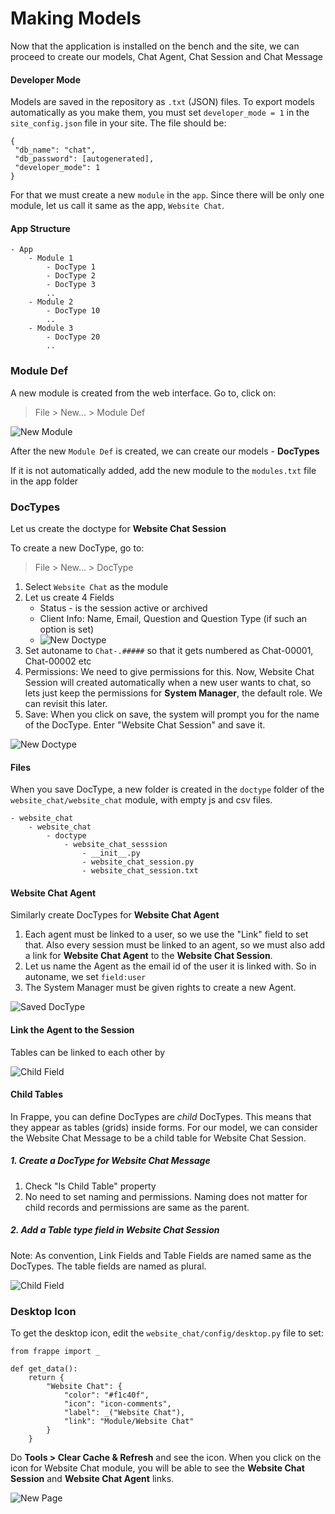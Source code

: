 # Making Models

Now that the application is installed on the bench and the site, we can proceed to create our models, Chat Agent, Chat Session and Chat Message

#### Developer Mode

Models are saved in the repository as `.txt` (JSON) files. To export models automatically as you make them, you must set `developer_mode = 1` in the `site_config.json` file in your site. The file should be:

	{
	 "db_name": "chat",
	 "db_password": [autogenerated],
	 "developer_mode": 1
	}

For that we must create a new `module` in the `app`. Since there will be only one module, let us call it same as the app, `Website Chat`.


#### App Structure

	- App
		- Module 1
			- DocType 1
			- DocType 2
			- DocType 3
			..
		- Module 2
			- DocType 10
			..
		- Module 3
			- DocType 20
			..

### Module Def

A new module is created from the web interface. Go to, click on:

> File > New... > Module Def

![New Module](/assets/frappe_io/images/app-development/new-module.png)


After the new `Module Def` is created, we can create our models - **DocTypes**

If it is not automatically added, add the new module to the `modules.txt` file in the app folder

### DocTypes

Let us create the doctype for **Website Chat Session**

To create a new DocType, go to:

> File > New... > DocType


1. Select `Website Chat` as the module
2. Let us create 4 Fields
	- Status - is the session active or archived
	- Client Info: Name, Email, Question and Question Type (if such an option is set)
	- ![New Doctype](/assets/frappe_io/images/app-development/doctype-add-field.png)
3. Set autoname to `Chat-.#####` so that it gets numbered as Chat-00001, Chat-00002 etc
4. Permissions: We need to give permissions for this. Now, Website Chat Session will created automatically when a new user wants to chat, so lets just keep the permissions for **System Manager**, the default role. We can revisit this later.
5. Save: When you click on save, the system will prompt you for the name of the DocType. Enter "Website Chat Session" and save it.

![New Doctype](/assets/frappe_io/images/app-development/doctype-chat-session.png)

#### Files

When you save DocType, a new folder is created in the `doctype` folder of the `website_chat/website_chat` module, with empty js and csv files.

	- website_chat
		- website_chat
			- doctype
				- website_chat_sesssion
					- __init__.py
					- website_chat_session.py
					- website_chat_session.txt


#### Website Chat Agent

Similarly create DocTypes for **Website Chat Agent**

1. Each agent must be linked to a user, so we use the "Link" field to set that. Also every session must be linked to an agent, so we must also add a link for **Website Chat Agent** to the **Website Chat Session**.
1. Let us name the Agent as the email id of the user it is linked with. So in autoname, we set `field:user`
1. The System Manager must be given rights to create a new Agent.

![Saved DocType](/assets/frappe_io/images/app-development/doctype-agent-saved.png)

#### Link the Agent to the Session

Tables can be linked to each other by

![Child Field](/assets/frappe_io/images/app-development/doctype-agent-link.png)

#### Child Tables

In Frappe, you can define DocTypes are *child* DocTypes. This means that they appear as tables (grids) inside forms. For our model, we can consider the Website Chat Message to be a child table for Website Chat Session.

##### 1. Create a DocType for **Website Chat Message**

1. Check "Is Child Table" property
1. No need to set naming and permissions. Naming does not matter for child records and permissions are same as the parent.

##### 2. Add a **Table** type field in Website Chat Session

Note: As convention, Link Fields and Table Fields are named same as the DocTypes. The table fields are named as plural.

![Child Field](/assets/frappe_io/images/app-development/doctype-table-link.png)

### Desktop Icon

To get the desktop icon, edit the `website_chat/config/desktop.py` file to set:

	from frappe import _

	def get_data():
		return {
			"Website Chat": {
				"color": "#f1c40f",
				"icon": "icon-comments",
				"label": _("Website Chat"),
				"link": "Module/Website Chat"
			}
		}

Do **Tools > Clear Cache & Refresh** and see the icon. When you click on the icon for Website Chat module, you will be able to see the **Website Chat Session** and **Website Chat Agent** links.

![New Page](/assets/frappe_io/images/app-development/module.png)
